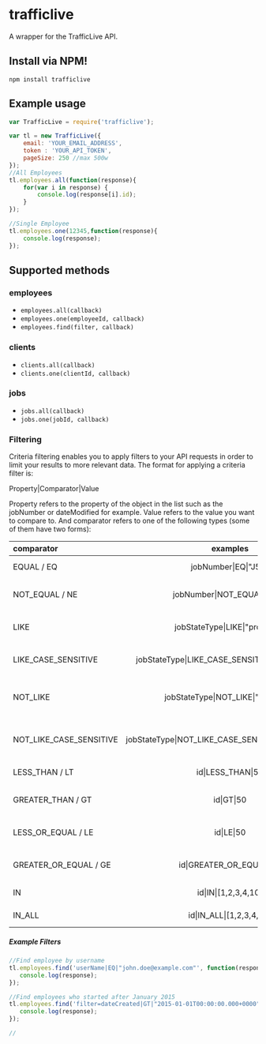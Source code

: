 # trafficlive 
A wrapper for the TrafficLive API. 

## Install via NPM!
```
npm install trafficlive
```

## Example usage
```js
var TrafficLive = require('trafficlive');

var tl = new TrafficLive({
    email: 'YOUR_EMAIL_ADDRESS',
    token : 'YOUR_API_TOKEN',
    pageSize: 250 //max 500w
});
//All Employees
tl.employees.all(function(response){
    for(var i in response) {
        console.log(response[i].id);
    }
});

//Single Employee
tl.employees.one(12345,function(response){
    console.log(response);
});

```

## Supported methods

### employees

* `employees.all(callback)`
* `employees.one(employeeId, callback)`
* `employees.find(filter, callback)`

### clients

* `clients.all(callback)`
* `clients.one(clientId, callback)`

### jobs

* `jobs.all(callback)`
* `jobs.one(jobId, callback)`


### Filtering
Criteria filtering enables you to apply filters to your API requests in order to limit your results to more relevant data. The format for applying a criteria filter is:

Property|Comparator|Value

Property refers to the property of the object in the list such as the jobNumber or dateModified for example. Value refers to the value you want to compare to. And comparator refers to one of the following types (some of them have two forms):

|comparator|examples|description|
|:---|:---:|:---|
|EQUAL / EQ|jobNumber\|EQ\|"J55"|Equality comparator|
|NOT_EQUAL / NE|jobNumber\|NOT_EQUAL\|"J55"|Not equality comparator|
|LIKE|jobStateType\|LIKE\|"progress"|Like case insensitive comparator|
|LIKE_CASE_SENSITIVE|jobStateType\|LIKE_CASE_SENSITIVE\|"PROGRESS"|Like case sensitive comparator|
|NOT_LIKE|jobStateType\|NOT_LIKE\|"progress"|Not like case insensitive comparator|
|NOT_LIKE_CASE_SENSITIVE|jobStateType\|NOT_LIKE_CASE_SENSITIVE\|"PROGRESS"|Not like case sensitive comparator|
|LESS_THAN / LT|id\|LESS_THAN\|50|Less than comparator|
|GREATER_THAN / GT|id\|GT\|50|Greater than comparator|
|LESS_OR_EQUAL / LE|id\|LE\|50|Less or equal comparator|
|GREATER_OR_EQUAL / GE|id\|GREATER_OR_EQUAL\|50|Greater or equal comparator|
|IN|id\|IN\|[1,2,3,4,10]|In comparator|
|IN_ALL|id\|IN_ALL\|[1,2,3,4,10]|In all comparator|

##### Example Filters

```javascript
//Find employee by username
tl.employees.find('userName|EQ|"john.doe@example.com"', function(response){
   console.log(response);
});

//Find employees who started after January 2015
tl.employees.find('filter=dateCreated|GT|"2015-01-01T00:00:00.000+0000"', function(response){
   console.log(response);
});

//
```


